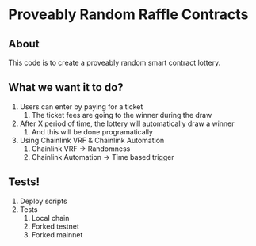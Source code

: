 # Proveably Random Raffle Contracts

## About

This code is to create a proveably random smart contract lottery.

## What we want it to do?

1. Users can enter by paying for a ticket
    1. The ticket fees are going to the winner during the draw
2. After X period of time, the lottery will automatically draw a winner 
    1. And this will be done programatically
3. Using Chainlink VRF & Chainlink Automation
    1. Chainlink VRF -> Randomness
    2. Chainlink Automation -> Time based trigger

## Tests!

1. Deploy scripts
2. Tests
    1. Local chain
    2. Forked testnet
    3. Forked mainnet
